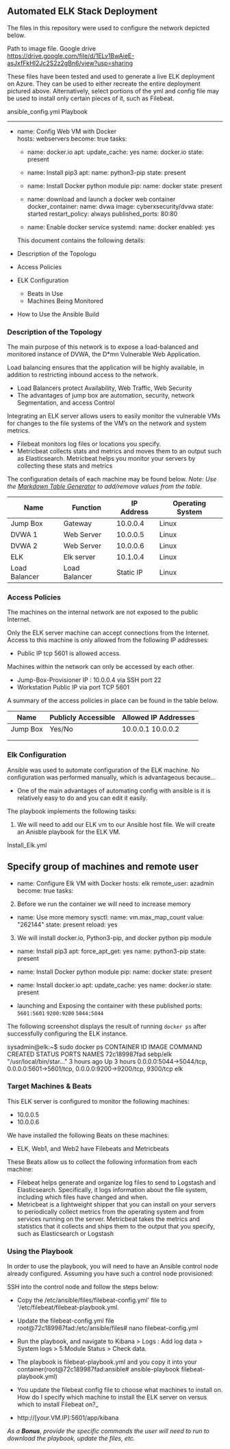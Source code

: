 ## Automated ELK Stack Deployment

The files in this repository were used to configure the network depicted below.

Path to image file. Google drive https://drive.google.com/file/d/1ELv1BwAieE-asJxfFkHI2Jc2S2z2gBn6/view?usp=sharing

These files have been tested and used to generate a live ELK deployment on Azure. They can be used to either recreate the entire deployment pictured above. 
Alternatively, select portions of the yml and config file may be used to install only certain pieces of it, such as Filebeat.

ansible_config.yml Playbook

---

- name: Config Web VM with Docker                           
  hosts: webservers
  become: true
  tasks:
    - name: docker.io
      apt:
        update_cache: yes
        name: docker.io
        state: present

    - name: Install pip3
      apt:
        name: python3-pip
        state: present

    - name: Install Docker python module
      pip:
        name: docker
        state: present

    - name: download and launch a docker web container
      docker_container:
        name: dvwa
        image: cyberxsecurity/dvwa
        state: started
        restart_policy: always
        published_ports: 80:80

    - name: Enable docker service
      systemd:
        name: docker
        enabled: yes



  This document contains the following details:

- Description of the Topologu
- Access Policies
- ELK Configuration
  - Beats in Use
  - Machines Being Monitored
- How to Use the Ansible Build


### Description of the Topology

The main purpose of this network is to expose a load-balanced and monitored instance of DVWA, the D*mn Vulnerable Web Application.

Load balancing ensures that the application will be highly available, in addition to restricting inbound access to the network.

- Load Balancers protect Availability, Web Traffic, Web Security
- The advantages of jump box are automation, security, network Segmentation, and access Control

Integrating an ELK server allows users to easily monitor the vulnerable VMs for changes to the file systems of the VM’s on the network and system metrics.

- Filebeat monitors log files or locations you specify.
- Metricbeat collects stats and metrics and moves them to an output such as Elasticsearch. Metricbeat helps you monitor your servers by collecting these stats and metrics

The configuration details of each machine may be found below.
_Note: Use the [Markdown Table Generator](http://www.tablesgenerator.com/markdown_tables) to add/remove values from the table_.

| Name          | Function      | IP Address | Operating System |
| ------------- | ------------- | ---------- | ---------------- |
| Jump Box      | Gateway       | 10.0.0.4   | Linux            |
| DVWA 1        | Web Server    | 10.0.0.5   | Linux            |
| DVWA 2        | Web Server    | 10.0.0.6   | Linux            |
| ELK           | Elk server    | 10.1.0.4   | Linux            |
| Load Balancer | Load Balancer | Static IP  | Linux            |

### Access Policies

The machines on the internal network are not exposed to the public Internet. 

Only the ELK server machine can accept connections from the Internet. Access to this machine is only allowed from the following IP addresses:

- Public IP tcp 5601 is allowed access.

Machines within the network can only be accessed by each other.

- Jump-Box-Provisioner IP : 10.0.0.4 via SSH port 22
- Workstation Public IP via port TCP 5601

A summary of the access policies in place can be found in the table below.

| Name     | Publicly Accessible | Allowed IP Addresses |
| -------- | ------------------- | -------------------- |
| Jump Box | Yes/No              | 10.0.0.1 10.0.0.2    |
|          |                     |                      |
|          |                     |                      |

### Elk Configuration

Ansible was used to automate configuration of the ELK machine. No configuration was performed manually, which is advantageous because...

- One of the main advantages of automating config with ansible is it is relatively easy to do and you can edit it easily.

The playbook implements the following tasks:

1) We will need to add our ELK vm to our Ansible host file. We will create an Anisble playbook for the ELK VM.

Install_Elk.yml

Specify group of machines and remote user
---

- name: Configure Elk VM with Docker
  hosts: elk
  remote_user: azadmin
  become: true
  tasks:

    

2) Before we run the container we will need to increase memory

- name: Use more memory
      sysctl:
        name: vm.max_map_count
        value: "262144"
        state: present
        reload: yes

3) We will install docker.io, Python3-pip, and docker python pip module

- name: Install pip3
      apt:
        force_apt_get: yes
        name: python3-pip
        state: present
- name: Install Docker python module
      pip:
        name: docker
        state: present
- name: Install docker.io
      apt:
        update_cache: yes
        name: docker.io
        state: present

- launching and Exposing the container with these published ports:
  `5601:5601` 
   `9200:9200`
   `5044:5044`


The following screenshot displays the result of running `docker ps` after successfully configuring the ELK instance.

sysadmin@elk:~$ sudo docker ps
CONTAINER ID        IMAGE               COMMAND                  CREATED             STATUS              PORTS                                                                              NAMES
72c189987fad        sebp/elk            "/usr/local/bin/star…"   3 hours ago         Up 3 hours          0.0.0.0:5044->5044/tcp, 0.0.0.0:5601->5601/tcp, 0.0.0.0:9200->9200/tcp, 9300/tcp   elk


### Target Machines & Beats

This ELK server is configured to monitor the following machines:

- 10.0.0.5
- 10.0.0.6 

We have installed the following Beats on these machines:

- ELK, Web1, and Web2 have Filebeats and Metricbeats

These Beats allow us to collect the following information from each machine:

- Filebeat helps generate and organize log files to send to Logstash and Elasticsearch. Specifically, it logs information about the file system, including which files have changed and when.
- Metricbeat is a lightweight shipper that you can install on your servers to periodically collect metrics from the operating system and from services running on the server.
  Metricbeat takes the metrics and statistics that it collects and ships them to the output that you specify, such as Elasticsearch or Logstash

### Using the Playbook

In order to use the playbook, you will need to have an Ansible control node already configured. Assuming you have such a control node provisioned: 

SSH into the control node and follow the steps below:

- Copy the /etc/ansible/files/filebeat-config.yml' file to '/etc/filebeat/filebeat-playbook.yml.
- Update the filebeat-config.yml file root@72c189987fad:/etc/ansible/files# nano filebeat-config.yml
- Run the playbook, and navigate to Kibana > Logs : Add log data > System logs > 5:Module Status > Check data.


- The playbook is filebeat-playbook.yml and you copy it into your container(root@72c189987fad:ansible# ansible-playbook filebeat-playbook.yml) 
- You update the filebeat config file to choose what machines to install on. How do I specify which machine to install the ELK server on versus which to install Filebeat on?_
- http://[your.VM.IP]:5601/app/kibana

_As a **Bonus**, provide the specific commands the user will need to run to download the playbook, update the files, etc._
